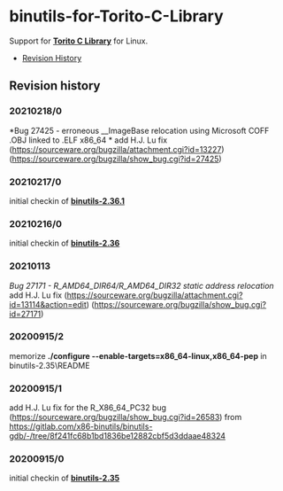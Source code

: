 # binutils-for-Torito-C-Library
Support for [**Torito C Library**](https://github.com/KilianKegel/torito-C-Library#torito-c-library) for Linux.

* [Revision History](https://github.com/KilianKegel/binutils-for-Torito-C-Library#revision-history)

## Revision history

### 20210218/0
*Bug 27425 - erroneous __ImageBase relocation using Microsoft COFF .OBJ linked to .ELF x86_64 *
add H.J. Lu fix (https://sourceware.org/bugzilla/attachment.cgi?id=13227)
(https://sourceware.org/bugzilla/show_bug.cgi?id=27425)

### 20210217/0
initial checkin of [**binutils-2.36.1**](https://ftp.gnu.org/gnu/binutils/binutils-2.36.1.tar.xz)

### 20210216/0
initial checkin of [**binutils-2.36**](https://ftp.gnu.org/gnu/binutils/binutils-2.36.tar.xz)

### 20210113
*Bug 27171 - R_AMD64_DIR64/R_AMD64_DIR32 static address relocation*
add H.J. Lu fix (https://sourceware.org/bugzilla/attachment.cgi?id=13114&action=edit)
(https://sourceware.org/bugzilla/show_bug.cgi?id=27171)

### 20200915/2
memorize **./configure --enable-targets=x86_64-linux,x86_64-pep** in binutils-2.35\README

### 20200915/1
add H.J. Lu fix for the R_X86_64_PC32 bug (https://sourceware.org/bugzilla/show_bug.cgi?id=26583)
from https://gitlab.com/x86-binutils/binutils-gdb/-/tree/8f241fc68b1bd1836be12882cbf5d3ddaae48324

### 20200915/0
initial checkin of [**binutils-2.35**](https://ftp.gnu.org/gnu/binutils/binutils-2.35.tar.xz)
